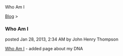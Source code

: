 Who Am I 

[Blog](../z-blog-1.md)‎ > ‎

### Who Am I

posted Jan 28, 2013, 2:34 AM by John Henry Thompson

[Who Am I](../home/who-am-i.md) - added page about my DNA  


